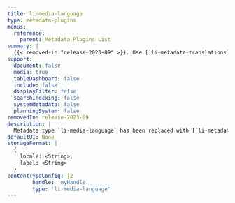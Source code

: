 ```yaml
---
title: li-media-language
type: metadata-plugins
menus:
  reference:
    parent: Metadata Plugins List
summary: |
  {{< removed-in "release-2023-09" >}}. Use [`li-metadata-translations`]({{< ref "/reference/document/metadata/plugins/li-metadata-translations" >}}) instead.
support:
  document: false
  media: true
  tableDashboard: false
  include: false
  displayFilter: false
  searchIndexing: false
  systemMetadata: false
  planningSystem: false
removedIn: release-2023-09
description: |
  Metadata type `li-media-language` has been replaced with [`li-metadata-translations`]({{< ref "/reference/document/metadata/plugins/li-metadata-translations" >}}).
defaultUI: None
storageFormat: |
  {
    locale: <String>,
    label: <String>
  }
contentTypeConfig: |2
        handle: 'myHandle'
        type: 'li-media-language'
---
```

